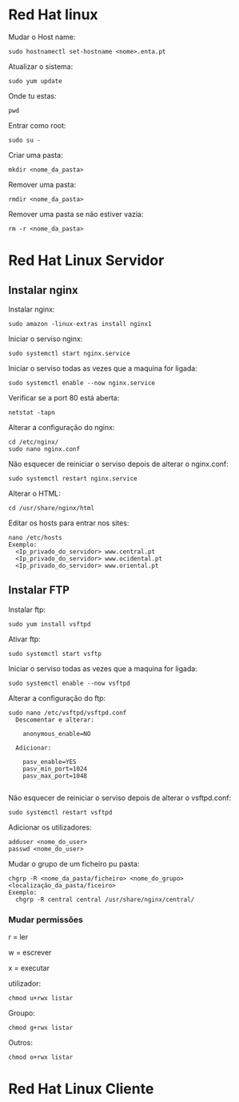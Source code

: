 # Red Hat linux


Mudar o Host name:
```
sudo hostnamectl set-hostname <nome>.enta.pt
```

Atualizar o sistema:
```
sudo yum update
```

Onde tu estas:
```
pwd
``` 

Entrar como root:
```
sudo su -
```

Criar uma pasta:
```
mkdir <nome_da_pasta>
```

Remover uma pasta:
```
rmdir <nome_da_pasta>
```

Remover uma pasta se não estiver vazia:
```
rm -r <nome_da_pasta>
```

# Red Hat Linux Servidor
## Instalar nginx

Instalar nginx:
```
sudo amazon -linux-extras install nginx1
```

Iniciar o serviso nginx:
```
sudo systemctl start nginx.service 
```

Iniciar o serviso todas as vezes que a maquina for ligada:

```
sudo systemctl enable --now nginx.service 
```


Verificar se a port 80 está aberta: 
```
netstat -tapn
```
Alterar a configuração do nginx:
```
cd /etc/nginx/
sudo nano nginx.conf
```

Não esquecer de reiniciar o serviso depois de alterar o nginx.conf:
```
sudo systemctl restart nginx.service 
```

Alterar o HTML: 
```
cd /usr/share/nginx/html
```

Editar os hosts para entrar nos sites:
```
nano /etc/hosts
Exemplo:
  <Ip_privado_do_servidor> www.central.pt
  <Ip_privado_do_servidor> www.ocidental.pt
  <Ip_privado_do_servidor> www.oriental.pt
```


## Instalar FTP 

Instalar ftp:
```
sudo yum install vsftpd
```

Ativar ftp:
```
sudo systemctl start vsftp
```
Iniciar o serviso todas as vezes que a maquina for ligada:
```
sudo systemctl enable --now vsftpd
```

Alterar a configuração do ftp:
```
sudo nano /etc/vsftpd/vsftpd.conf
  Descomentar e alterar:
  
    anonymous_enable=NO
    
  Adicionar:
  
    pasv_enable=YES
    pasv_min_port=1024
    pasv_max_port=1048
    
```

Não esquecer de reiniciar o serviso depois de alterar o vsftpd.conf:
```
sudo systemctl restart vsftpd
```

Adicionar os utilizadores:
```
adduser <nome_do_user>
passwd <nome_do_user>
```

Mudar o grupo de um ficheiro pu pasta:
```
chgrp -R <nome_da_pasta/ficheiro> <nome_do_grupo> <localização_da_pasta/ficeiro>
Exemplo:
  chgrp -R central central /usr/share/nginx/central/
```

### Mudar permissões

r = ler

w = escrever

x = executar

utilizador:
```
chmod u+rwx listar
```

Groupo:
```
chmod g+rwx listar
```

Outros:
```
chmod o+rwx listar
```


# Red Hat Linux Cliente




